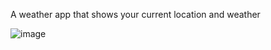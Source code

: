 A weather app that shows your current location and weather

![image](https://user-images.githubusercontent.com/89652551/134794240-dbf78075-fadc-4a0a-9fec-7ec28d2b4a38.png)
